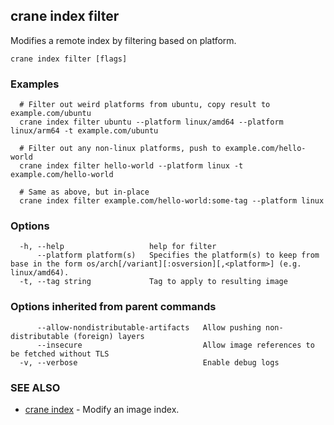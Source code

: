 ## crane index filter

Modifies a remote index by filtering based on platform.

```
crane index filter [flags]
```

### Examples

```
  # Filter out weird platforms from ubuntu, copy result to example.com/ubuntu
  crane index filter ubuntu --platform linux/amd64 --platform linux/arm64 -t example.com/ubuntu

  # Filter out any non-linux platforms, push to example.com/hello-world
  crane index filter hello-world --platform linux -t example.com/hello-world

  # Same as above, but in-place
  crane index filter example.com/hello-world:some-tag --platform linux
```

### Options

```
  -h, --help                   help for filter
      --platform platform(s)   Specifies the platform(s) to keep from base in the form os/arch[/variant][:osversion][,<platform>] (e.g. linux/amd64).
  -t, --tag string             Tag to apply to resulting image
```

### Options inherited from parent commands

```
      --allow-nondistributable-artifacts   Allow pushing non-distributable (foreign) layers
      --insecure                           Allow image references to be fetched without TLS
  -v, --verbose                            Enable debug logs
```

### SEE ALSO

* [crane index](crane_index.md)	 - Modify an image index.


